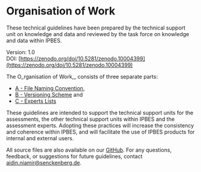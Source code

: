 # Organisation of Work

These technical guidelines have been prepared by the technical support unit on knowledge and data and reviewed by the task force on knowledge and data within IPBES.

Version: 1.0\
DOI: [https://zenodo.org/doi/10.5281/zenodo.10004399](https://zenodo.org/doi/10.5281/zenodo.10004399)

The O_rganisation of Work,_ consists of three separate parts:&#x20;

* [A - File Naming Convention](a-file-naming.md),&#x20;
* [B - Versioning Scheme](b-versioning-scheme.md) and&#x20;
* [C - Experts Lists](c-experts-list.md)&#x20;

These guidelines are intended to support the technical support units for the assessments, the other technical support units within IPBES and the assessment experts. Adopting these practices will increase the consistency and coherence within IPBES, and will facilitate the use of IPBES products for internal and external users.

All source files are also available on our [GitHub](https://github.com/ipbesdata/Technical-Guideline-Series). For any questions, feedback, or suggestions for future guidelines, contact [aidin.niamir@senckenberg.de](mailto:aidin.niamir@senckenberg.de).
